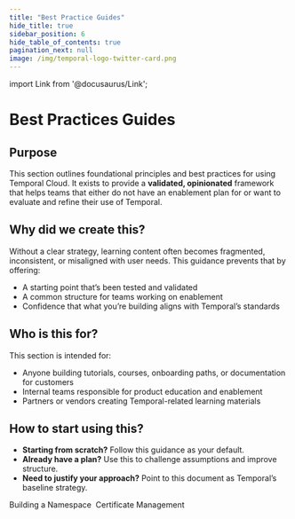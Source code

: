 ```yaml
---
title: "Best Practice Guides"
hide_title: true
sidebar_position: 6
hide_table_of_contents: true
pagination_next: null
image: /img/temporal-logo-twitter-card.png
---
```


import Link from '@docusaurus/Link';

# Best Practices Guides

## Purpose

This section outlines foundational principles and best practices for using Temporal Cloud. It exists to provide a **validated, opinionated** framework that helps teams that either do not have an enablement plan for or want to evaluate and refine their use of Temporal. 

## Why did we create this?

Without a clear strategy, learning content often becomes fragmented, inconsistent, or misaligned with user needs. This guidance prevents that by offering:
- A starting point that’s been tested and validated
- A common structure for teams working on enablement
- Confidence that what you’re building aligns with Temporal’s standards

## Who is this for?

This section is intended for:
- Anyone building tutorials, courses, onboarding paths, or documentation for customers
- Internal teams responsible for product education and enablement
- Partners or vendors creating Temporal-related learning materials

## How to start using this? 

- **Starting from scratch?** Follow this guidance as your default.
- **Already have a plan?** Use this to challenge assumptions and improve structure.
- **Need to justify your approach?** Point to this document as Temporal’s baseline strategy.

<Link className="button button--primary" to="building_a_namespace/">Building a Namespace</Link>&nbsp;
<Link className="button button--primary" to="certificate_management">Certificate Management</Link>&nbsp;